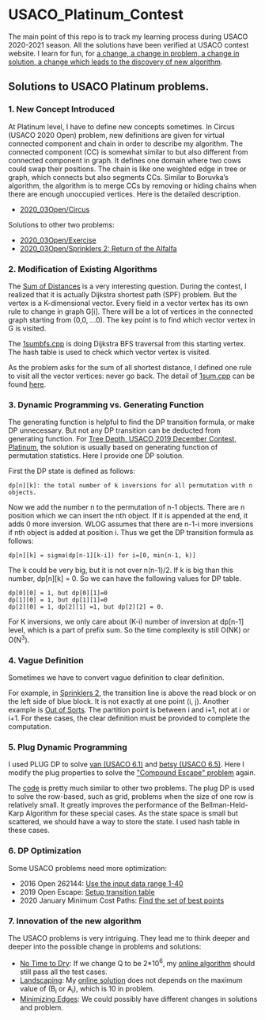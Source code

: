 # USACO_Platinum_Contest

The main point of this repo is to track my learning process during USACO 2020-2021 season.  All the solutions have been verified at USACO contest website.  I learn for fun, for [a change, a change in problem, a change in solution, a change which leads to the discovery of new algorithm](/README.md#7-innovation-of-the-new-algorithm).
## Solutions to USACO Platinum problems.

### 1. New Concept Introduced

At Platinum level, I have to define new concepts sometimes. In Circus (USACO 2020 Open) problem, new definitions are given for virtual connected component and chain in order to describe my algorithm. The connected component (CC) is somewhat similar to but also different from connected component in graph.  It defines one domain where two cows could swap their positions.  The chain is like one weighted edge in tree or graph, which connects but also segments CCs. Similar to Boruvka’s algorithm, the algorithm is to merge CCs by removing or hiding chains when there are enough unoccupied vertices.  Here is the detailed description.

- [2020_03Open/Circus](/2020_03Open/README.md#3-circus)

Solutions to other two problems:

- [2020_03Open/Exercise](/2020_03Open/README.md#2-exercise)
- [2020_03Open/Sprinklers 2: Return of the Alfalfa](/2020_03Open/README.md#1-sprinklers-2-return-of-the-alfalfa)

### 2. Modification of Existing Algorithms

The [Sum of Distances](http://usaco.org/index.php?page=viewproblem2&cpid=1092) is a very interesting question.  During the contest, I realized that it is actually Dijkstra shortest path (SPF) problem.  But the vertex is a K-dimensional vector.  Every field in a vector vertex has its own rule to change in graph G[i].  There will be a lot of vertices in the connected graph starting from (0,0, ...0).  The key point is to find which vector vertex in G is visited.

The [1sumbfs.cpp](2021_01Jan/1sumbfs.cpp) is doing Dijkstra BFS traversal from this starting vertex.  The hash table is used to check which vector vertex is visited.

As the problem asks for the sum of all shortest distance, I defined one rule to visit all the vector vertices: never go back.  The detail of [1sum.cpp](2021_01Jan/1sum.cpp) can be found [here](2021_01Jan/README.md#1-sum-of-distances).

### 3. Dynamic Programming vs. Generating Function

The generating function is helpful to find the DP transition formula, or make DP unnecessary.  But not any DP transition can be deducted from generating function. For [Tree Depth, USACO 2019 December Contest, Platinum](http://www.usaco.org/index.php?page=viewproblem2&cpid=974), the solution is usually based on generating function of permutation statistics.  Here I provide one DP solution.

First the DP state is defined as follows:

    dp[n][k]: the total number of k inversions for all permutation with n objects.

Now we add the number n to the permutation of n-1 objects.  There are n position which we can insert the nth object.  If it is appended at the end, it adds 0 more inversion.  WLOG assumes that there are n-1-i more inversions if nth object is added at position i.  Thus we get the DP transition formula as follows:

    dp[n][k] = sigma(dp[n-1][k-i]) for i=[0, min(n-1, k)]

The k could be very big, but it is not over n(n-1)/2.  If k is big than this number, dp[n][k] = 0.  So we can have the following values for DP table.

    dp[0][0] = 1, but dp[0][1]=0
    dp[1][0] = 1, but dp[1][1]=0
    dp[2][0] = 1, dp[2][1] =1, but dp[2][2] = 0.

For K inversions, we only care about (K-i) number of inversion at dp[n-1] level, which is a part of prefix sum.  So the time complexity is still O(NK) or O(N<sup>3</sup>).

### 4. Vague Definition

Sometimes we have to convert vague definition to clear definition.

For example, in [Sprinklers 2](2020_03Open/sprinklers.cpp), the transition line is above the read block or on the left side of blue block. It is not exactly at one point (i, j).  Another example is [Out of Sorts](2018_03Open/sort.cpp).  The partition point is between i and i+1, not at i or i+1. For these cases, the clear definition must be provided to complete the computation.


### 5. Plug Dynamic Programming

I used PLUG DP to solve [van (USACO 6.1)](https://github.com/ZeroNerodaHero/USACO-Training-Gateway/blob/master/6.1/van.cpp) and [betsy (USACO 6.5)](https://github.com/ZeroNerodaHero/USACO-Training-Gateway/blob/master/6.5/betsy.cpp).  Here I modify the plug properties to solve the ["Compound Escape" problem](2019_03Open#2-compound-escape) again.

The [code](2019_03Open/escapeplug.cpp) is pretty much similar to other two problems.  The plug DP is used to solve the row-based, such as grid, problems when the size of one row is relatively small.  It greatly improves the performance of the Bellman-Held-Karp Algorithm for these special cases.  As the state space is small but scattered, we should have a way to store the state.  I used hash table in these cases.


### 6. DP Optimization

Some USACO problems need more optimization:

- 2016 Open 262144: [Use the input data range 1-40](/2016_03Open#1-262144)
- 2019 Open Escape: [Setup transition table](/2019_03Open#2-compound-escape)
- 2020 January Minimum Cost Paths: [Find the set of best points](/2021_01Jan#2-minimum-cost-paths)

### 7. Innovation of the new algorithm

The USACO problems is very intriguing.  They lead me to think deeper and deeper into the possible change in problems and solutions:

- [No Time to Dry](/2021_02Feb/CHANGE.md#1-no-time-to-dry): If we change Q to be 2\*10<sup>6</sup>, my [online algorithm](/2021_02Feb/1dry.cpp) should still pass all the test cases.
- [Landscaping](/2016_03Open/README.md#3-landscaping): My [online solution](/2016_03Open/landscape.cpp) does not depends on the maximum value of (B<sub>i</sub> or A<sub>i</sub>), which is 10 in problem.
- [Minimizing Edges](/2021_02Feb/CHANGE.md#2-minimizing-edges): We could possibly have different changes in solutions and problem.

